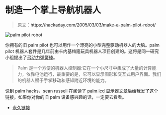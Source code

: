 # 制造一个掌上导航机器人

> 原文：<https://hackaday.com/2005/03/03/make-a-palm-pilot-robot/>

![palm pilot robot](img/690a547580acbe0acf53baf0c487f3af.png)

你拥有的旧 palm pilot 也可以用作一个漂亮的小型完整驱动机器人的大脑。palm pilot 机器人套件是几年前由卡内基梅隆玩具机器人项目创建的。这将是同一研究小组提出了[弓动力弹簧棒](http://www.hackaday.com/entry/1234000290032639/)。

> Palm 是一个方便的机器人控制器:它在一个小尺寸中集成了大量的计算能力，依靠电池运行，最重要的是，它可以显示图形和交互式用户界面。我们的机器人赋予手掌移动和感知附近环境的能力。

说到 palm hacks，sean russell 在阅读了 [palm lcd 显示器文章](http://www.hackaday.com/entry/1234000473033962/)后给我发了这个链接。如果你对你的旧 palm 设备感兴趣的话，一定要去看看。

*   [永久链接](http://www-2.cs.cmu.edu/~pprk/)